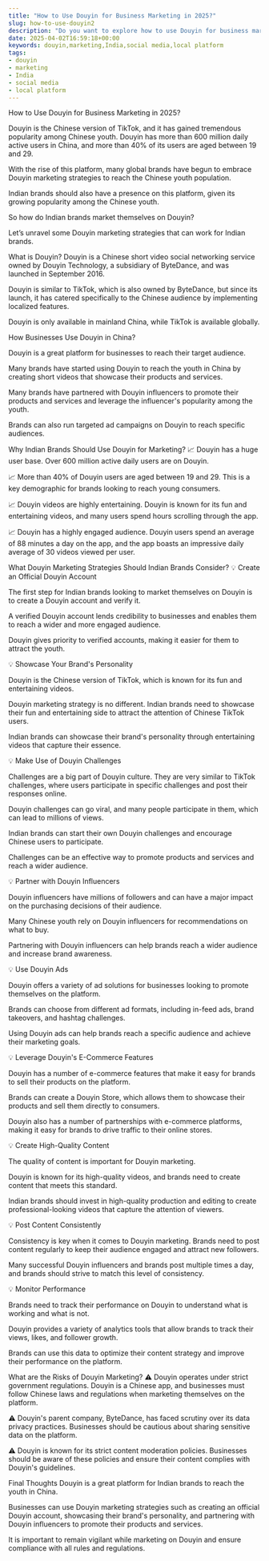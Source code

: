 ```yaml
---
title: "How to Use Douyin for Business Marketing in 2025?"
slug: how-to-use-douyin2
description: "Do you want to explore how to use Douyin for business marketing? This article discusses Douyin marketing strategies and tips that work for Indian brands."
date: 2025-04-02T16:59:18+00:00
keywords: douyin,marketing,India,social media,local platform
tags:
- douyin
- marketing
- India
- social media
- local platform
---
```


How to Use Douyin for Business Marketing in 2025?


Douyin is the Chinese version of TikTok, and it has gained tremendous popularity among Chinese youth. Douyin has more than 600 million daily active users in China, and more than 40% of its users are aged between 19 and 29.

With the rise of this platform, many global brands have begun to embrace Douyin marketing strategies to reach the Chinese youth population. 

Indian brands should also have a presence on this platform, given its growing popularity among the Chinese youth. 

So how do Indian brands market themselves on Douyin? 


Let’s unravel some Douyin marketing strategies that can work for Indian brands.


What is Douyin?
Douyin is a Chinese short video social networking service owned by Douyin Technology, a subsidiary of ByteDance, and was launched in September 2016. 

Douyin is similar to TikTok, which is also owned by ByteDance, but since its launch, it has catered specifically to the Chinese audience by implementing localized features. 

Douyin is only available in mainland China, while TikTok is available globally.


How Businesses Use Douyin in China?

Douyin is a great platform for businesses to reach their target audience. 

Many brands have started using Douyin to reach the youth in China by creating short videos that showcase their products and services.

Many brands have partnered with Douyin influencers to promote their products and services and leverage the influencer's popularity among the youth.

Brands can also run targeted ad campaigns on Douyin to reach specific audiences.


Why Indian Brands Should Use Douyin for Marketing?
📈 Douyin has a huge user base. Over 600 million active daily users are on Douyin.

📈 More than 40% of Douyin users are aged between 19 and 29. This is a key demographic for brands looking to reach young consumers.

📈 Douyin videos are highly entertaining. Douyin is known for its fun and entertaining videos, and many users spend hours scrolling through the app.

📈 Douyin has a highly engaged audience. Douyin users spend an average of 88 minutes a day on the app, and the app boasts an impressive daily average of 30 videos viewed per user.


What Douyin Marketing Strategies Should Indian Brands Consider?
💡 Create an Official Douyin Account

The first step for Indian brands looking to market themselves on Douyin is to create a Douyin account and verify it. 

A verified Douyin account lends credibility to businesses and enables them to reach a wider and more engaged audience. 

Douyin gives priority to verified accounts, making it easier for them to attract the youth.


💡 Showcase Your Brand's Personality

Douyin is the Chinese version of TikTok, which is known for its fun and entertaining videos. 

Douyin marketing strategy is no different. Indian brands need to showcase their fun and entertaining side to attract the attention of Chinese TikTok users.

Indian brands can showcase their brand's personality through entertaining videos that capture their essence. 


💡 Make Use of Douyin Challenges

Challenges are a big part of Douyin culture. They are very similar to TikTok challenges, where users participate in specific challenges and post their responses online. 

Douyin challenges can go viral, and many people participate in them, which can lead to millions of views.

Indian brands can start their own Douyin challenges and encourage Chinese users to participate. 

Challenges can be an effective way to promote products and services and reach a wider audience.


💡 Partner with Douyin Influencers

Douyin influencers have millions of followers and can have a major impact on the purchasing decisions of their audience. 

Many Chinese youth rely on Douyin influencers for recommendations on what to buy. 

Partnering with Douyin influencers can help brands reach a wider audience and increase brand awareness. 


💡 Use Douyin Ads

Douyin offers a variety of ad solutions for businesses looking to promote themselves on the platform. 

Brands can choose from different ad formats, including in-feed ads, brand takeovers, and hashtag challenges. 

Using Douyin ads can help brands reach a specific audience and achieve their marketing goals.


💡 Leverage Douyin's E-Commerce Features

Douyin has a number of e-commerce features that make it easy for brands to sell their products on the platform. 

Brands can create a Douyin Store, which allows them to showcase their products and sell them directly to consumers. 

Douyin also has a number of partnerships with e-commerce platforms, making it easy for brands to drive traffic to their online stores.


💡 Create High-Quality Content

The quality of content is important for Douyin marketing. 

Douyin is known for its high-quality videos, and brands need to create content that meets this standard. 

Indian brands should invest in high-quality production and editing to create professional-looking videos that capture the attention of viewers.


💡 Post Content Consistently

Consistency is key when it comes to Douyin marketing. Brands need to post content regularly to keep their audience engaged and attract new followers. 

Many successful Douyin influencers and brands post multiple times a day, and brands should strive to match this level of consistency.


💡 Monitor Performance

Brands need to track their performance on Douyin to understand what is working and what is not. 

Douyin provides a variety of analytics tools that allow brands to track their views, likes, and follower growth. 

Brands can use this data to optimize their content strategy and improve their performance on the platform.


What are the Risks of Douyin Marketing?
⚠️ Douyin operates under strict government regulations. Douyin is a Chinese app, and businesses must follow Chinese laws and regulations when marketing themselves on the platform.

⚠️ Douyin's parent company, ByteDance, has faced scrutiny over its data privacy practices. Businesses should be cautious about sharing sensitive data on the platform.

⚠️ Douyin is known for its strict content moderation policies. Businesses should be aware of these policies and ensure their content complies with Douyin's guidelines.


Final Thoughts
Douyin is a great platform for Indian brands to reach the youth in China.

Businesses can use Douyin marketing strategies such as creating an official Douyin account, showcasing their brand's personality, and partnering with Douyin influencers to promote their products and services.

It is important to remain vigilant while marketing on Douyin and ensure compliance with all rules and regulations.